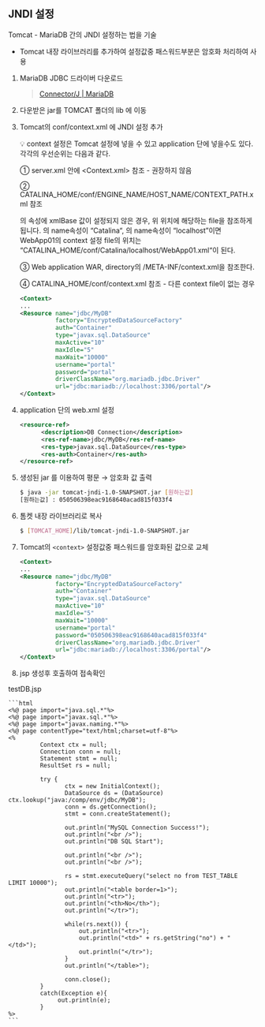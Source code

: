 ## JNDI 설정

Tomcat - MariaDB 간의 JNDI 설정하는 법을 기술

- Tomcat 내장 라이브러리를 추가하여 설정값중 패스워드부분은 암호화 처리하여 사용

1. MariaDB JDBC 드라이버 다운로드
    
    > [Connector/J | MariaDB](https://mariadb.com/kb/en/installing-mariadb-connectorj/)
    > 
2. 다운받은 jar를 TOMCAT 폴더의 lib 에 이동
3. Tomcat의 conf/context.xml 에 JNDI 설정 추가
    
    <aside>
    💡 context 설정은 Tomcat 설정에 넣을 수 있고 application 단에 넣을수도 있다. 각각의 우선순위는 다음과 같다.
    
    ① server.xml 안에 <Context.xml> 참조 - 권장하지 않음
    
    ② CATALINA_HOME/conf/ENGINE_NAME/HOST_NAME/CONTEXT_PATH.xml 참조
    
    <Host>의 속성에 xmlBase 값이 설정되지 않은 경우, 위 위치에 해당하는 file을 참조하게 됩니다. <Engine>의 name속성이 “Catalina“, <Host>의 name속성이 “localhost”이면 WebApp01의 context 설정 file의 위치는   “CATALINA_HOME/conf/Catalina/localhost/WebApp01.xml“이 된다.
    
    ③ Web application WAR, directory의 /META-INF/context.xml을 참조한다.
    
    ④ CATALINA_HOME/conf/context.xml 참조 - 다른 context file이 없는 경우
    
    </aside>
    
    ```xml
    <Context>
    ...
    <Resource name="jdbc/MyDB"
              factory="EncryptedDataSourceFactory"
              auth="Container"
              type="javax.sql.DataSource"
              maxActive="10"
              maxIdle="5"
              maxWait="10000"
              username="portal"
              password="portal"
              driverClassName="org.mariadb.jdbc.Driver"
              url="jdbc:mariadb://localhost:3306/portal"/>
    </Context>
    ```
    
4. application 단의 web.xml 설정
    
    ```xml
    <resource-ref>
    	  <description>DB Connection</description>
    	  <res-ref-name>jdbc/MyDB</res-ref-name>
    	  <res-type>javax.sql.DataSource</res-type>
    	  <res-auth>Container</res-auth>
    </resource-ref>
    ```

5. 생성된 jar 를 이용하여 평문 → 암호화 값 출력
    
    ```bash
    $ java -jar tomcat-jndi-1.0-SNAPSHOT.jar [원하는값]
    [원하는값] : 050506398eac9168640acad815f033f4
    ```
    
6. 톰켓 내장 라이브러리로 복사
    
    ```bash
    $ [TOMCAT_HOME]/lib/tomcat-jndi-1.0-SNAPSHOT.jar
    ```
    
7. Tomcat의 `<context>` 설정값중 패스워드를 암호화된 값으로 교체
    
    ```xml
    <Context>
    ...
    <Resource name="jdbc/MyDB"
              factory="EncryptedDataSourceFactory"
              auth="Container"
              type="javax.sql.DataSource"
              maxActive="10"
              maxIdle="5"
              maxWait="10000"
              username="portal"
              password="050506398eac9168640acad815f033f4"
              driverClassName="org.mariadb.jdbc.Driver"
              url="jdbc:mariadb://localhost:3306/portal"/>
    </Context>
    ```


8. jsp 생성후 호출하여 접속확인

  testDB.jsp
    
    ```html
    <%@ page import="java.sql.*"%>
    <%@ page import="javax.sql.*"%>
    <%@ page import="javax.naming.*"%>
    <%@ page contentType="text/html;charset=utf-8"%>
    <%
             Context ctx = null;
             Connection conn = null;
             Statement stmt = null;
             ResultSet rs = null;
     
             try {
                    ctx = new InitialContext();
                    DataSource ds = (DataSource) ctx.lookup("java:/comp/env/jdbc/MyDB");
                    conn = ds.getConnection();
                    stmt = conn.createStatement();
     
                    out.println("MySQL Connection Success!");
                    out.println("<br />");
                    out.println("DB SQL Start");
     
                    out.println("<br />");
                    out.println("<br />");
     
                    rs = stmt.executeQuery("select no from TEST_TABLE LIMIT 10000");
                    out.println("<table border=1>");
                    out.println("<tr>");
                    out.println("<th>No</th>");
                    out.println("</tr>");
     
                    while(rs.next()) {
                        out.println("<tr>");
                        out.println("<td>" + rs.getString("no") + "</td>");
                        out.println("</tr>");
                    }
                    out.println("</table>");
     
                    conn.close();
             }
             catch(Exception e){
                  out.println(e);
             }
    %>
    ```

